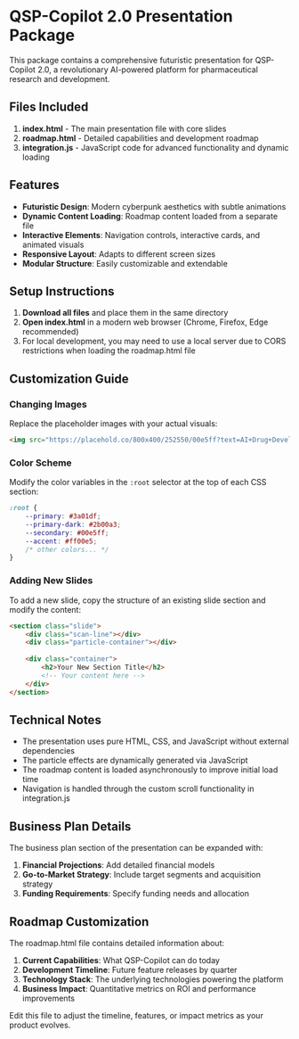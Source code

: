 # QSP-Copilot 2.0 Presentation Package

This package contains a comprehensive futuristic presentation for QSP-Copilot 2.0, a revolutionary AI-powered platform for pharmaceutical research and development.

## Files Included

1. **index.html** - The main presentation file with core slides
2. **roadmap.html** - Detailed capabilities and development roadmap
3. **integration.js** - JavaScript code for advanced functionality and dynamic loading

## Features

- **Futuristic Design**: Modern cyberpunk aesthetics with subtle animations
- **Dynamic Content Loading**: Roadmap content loaded from a separate file
- **Interactive Elements**: Navigation controls, interactive cards, and animated visuals
- **Responsive Layout**: Adapts to different screen sizes
- **Modular Structure**: Easily customizable and extendable

## Setup Instructions

1. **Download all files** and place them in the same directory
2. **Open index.html** in a modern web browser (Chrome, Firefox, Edge recommended)
3. For local development, you may need to use a local server due to CORS restrictions when loading the roadmap.html file

## Customization Guide

### Changing Images

Replace the placeholder images with your actual visuals:
```html
<img src="https://placehold.co/800x400/252550/00e5ff?text=AI+Drug+Development" alt="AI-powered drug development workflow">
```

### Color Scheme

Modify the color variables in the `:root` selector at the top of each CSS section:
```css
:root {
    --primary: #3a01df;
    --primary-dark: #2b00a3;
    --secondary: #00e5ff;
    --accent: #ff00e5;
    /* other colors... */
}
```

### Adding New Slides

To add a new slide, copy the structure of an existing slide section and modify the content:
```html
<section class="slide">
    <div class="scan-line"></div>
    <div class="particle-container"></div>
    
    <div class="container">
        <h2>Your New Section Title</h2>
        <!-- Your content here -->
    </div>
</section>
```

## Technical Notes

- The presentation uses pure HTML, CSS, and JavaScript without external dependencies
- The particle effects are dynamically generated via JavaScript
- The roadmap content is loaded asynchronously to improve initial load time
- Navigation is handled through the custom scroll functionality in integration.js

## Business Plan Details

The business plan section of the presentation can be expanded with:

1. **Financial Projections**: Add detailed financial models
2. **Go-to-Market Strategy**: Include target segments and acquisition strategy
3. **Funding Requirements**: Specify funding needs and allocation

## Roadmap Customization

The roadmap.html file contains detailed information about:

1. **Current Capabilities**: What QSP-Copilot can do today
2. **Development Timeline**: Future feature releases by quarter
3. **Technology Stack**: The underlying technologies powering the platform
4. **Business Impact**: Quantitative metrics on ROI and performance improvements

Edit this file to adjust the timeline, features, or impact metrics as your product evolves.
